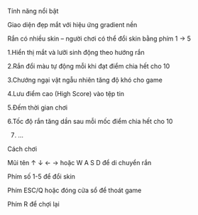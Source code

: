 Tính năng nổi bật

Giao diện đẹp mắt với hiệu ứng gradient nền

Rắn có nhiều skin – người chơi có thể đổi skin bằng phím 1 → 5

  1.Hiển thị mắt và lưỡi sinh động theo hướng rắn
  
  2.Rắn đổi màu tự động mỗi khi đạt điểm chia hết cho 10
  
  3.Chướng ngại vật ngẫu nhiên tăng độ khó cho game
  
  4.Lưu điểm cao (High Score) vào tệp tin
  
  5.Đếm thời gian chơi
  
  6.Tốc độ rắn tăng dần sau mỗi mốc điểm chia hết cho 10
  
  7. ...

Cách chơi

  Mũi tên ↑ ↓ ← → hoặc W A S D để di chuyển rắn
  
  Phím số 1-5 để đổi skin
  
  Phím ESC/Q hoặc đóng cửa sổ để thoát game
  
  Phím R để chợi lại

